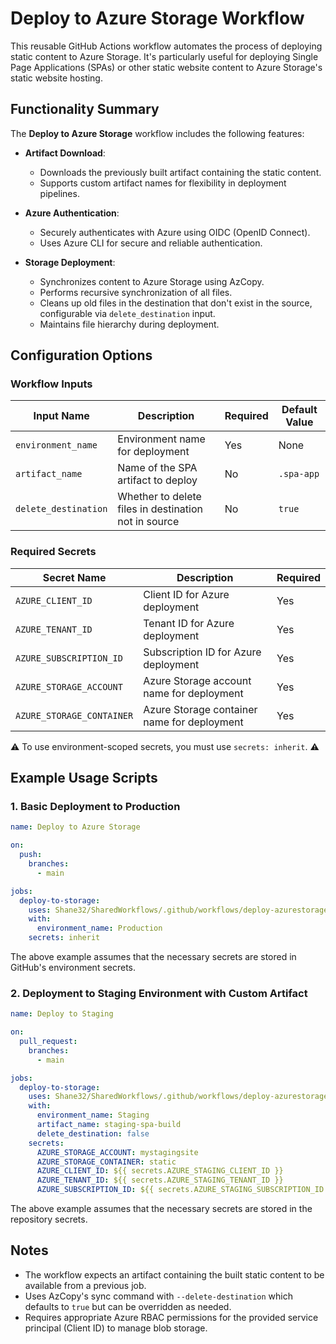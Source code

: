 # Deploy to Azure Storage Workflow

This reusable GitHub Actions workflow automates the process of deploying static content to Azure Storage. It's particularly useful for deploying Single Page Applications (SPAs) or other static website content to Azure Storage's static website hosting.

## Functionality Summary

The **Deploy to Azure Storage** workflow includes the following features:

- **Artifact Download**:
  - Downloads the previously built artifact containing the static content.
  - Supports custom artifact names for flexibility in deployment pipelines.

- **Azure Authentication**:
  - Securely authenticates with Azure using OIDC (OpenID Connect).
  - Uses Azure CLI for secure and reliable authentication.

- **Storage Deployment**:
  - Synchronizes content to Azure Storage using AzCopy.
  - Performs recursive synchronization of all files.
  - Cleans up old files in the destination that don't exist in the source, configurable via `delete_destination` input.
  - Maintains file hierarchy during deployment.

## Configuration Options

### Workflow Inputs

| **Input Name**            | **Description**                                       | **Required** | **Default Value** |
|---------------------------|-------------------------------------------------------|--------------|-------------------|
| `environment_name`        | Environment name for deployment                       | Yes          | None              |
| `artifact_name`           | Name of the SPA artifact to deploy                    | No           | `.spa-app`        |
| `delete_destination`      | Whether to delete files in destination not in source  | No           | `true`            |

### Required Secrets

| **Secret Name**           | **Description**                             | **Required** |
|---------------------------|---------------------------------------------|--------------|
| `AZURE_CLIENT_ID`         | Client ID for Azure deployment              | Yes          |
| `AZURE_TENANT_ID`         | Tenant ID for Azure deployment              | Yes          |
| `AZURE_SUBSCRIPTION_ID`   | Subscription ID for Azure deployment        | Yes          |
| `AZURE_STORAGE_ACCOUNT`   | Azure Storage account name for deployment   | Yes          |
| `AZURE_STORAGE_CONTAINER` | Azure Storage container name for deployment | Yes          |

:warning: To use environment-scoped secrets, you must use `secrets: inherit`. :warning:

## Example Usage Scripts

### 1. Basic Deployment to Production

```yaml
name: Deploy to Azure Storage

on:
  push:
    branches:
      - main

jobs:
  deploy-to-storage:
    uses: Shane32/SharedWorkflows/.github/workflows/deploy-azurestorage.yml@v1
    with:
      environment_name: Production
    secrets: inherit
```

The above example assumes that the necessary secrets are stored in GitHub's environment secrets.

### 2. Deployment to Staging Environment with Custom Artifact

```yaml
name: Deploy to Staging

on:
  pull_request:
    branches:
      - main

jobs:
  deploy-to-storage:
    uses: Shane32/SharedWorkflows/.github/workflows/deploy-azurestorage.yml@v1
    with:
      environment_name: Staging
      artifact_name: staging-spa-build
      delete_destination: false
    secrets:
      AZURE_STORAGE_ACCOUNT: mystagingsite
      AZURE_STORAGE_CONTAINER: static
      AZURE_CLIENT_ID: ${{ secrets.AZURE_STAGING_CLIENT_ID }}
      AZURE_TENANT_ID: ${{ secrets.AZURE_STAGING_TENANT_ID }}
      AZURE_SUBSCRIPTION_ID: ${{ secrets.AZURE_STAGING_SUBSCRIPTION_ID }}
```

The above example assumes that the necessary secrets are stored in the repository secrets.

## Notes

- The workflow expects an artifact containing the built static content to be available from a previous job.
- Uses AzCopy's sync command with `--delete-destination` which defaults to `true` but can be overridden as needed.
- Requires appropriate Azure RBAC permissions for the provided service principal (Client ID) to manage blob storage.
